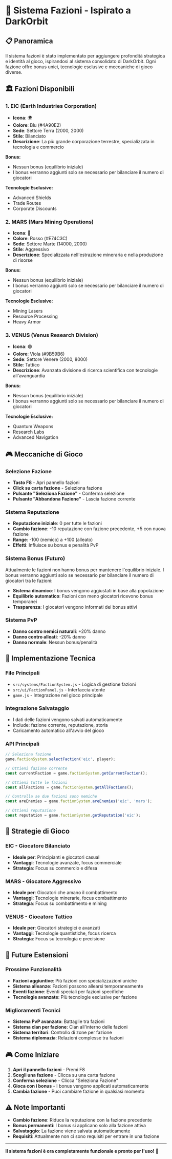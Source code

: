 # 🎯 Sistema Fazioni - Ispirato a DarkOrbit

## 📋 Panoramica

Il sistema fazioni è stato implementato per aggiungere profondità strategica e identità al gioco, ispirandosi al sistema consolidato di DarkOrbit. Ogni fazione offre bonus unici, tecnologie esclusive e meccaniche di gioco diverse.

## 🏛️ Fazioni Disponibili

### **1. EIC (Earth Industries Corporation)**
- **Icona**: 🌍
- **Colore**: Blu (#4A90E2)
- **Sede**: Settore Terra (2000, 2000)
- **Stile**: Bilanciato
- **Descrizione**: La più grande corporazione terrestre, specializzata in tecnologia e commercio

**Bonus:**
- Nessun bonus (equilibrio iniziale)
- I bonus verranno aggiunti solo se necessario per bilanciare il numero di giocatori

**Tecnologie Esclusive:**
- Advanced Shields
- Trade Routes
- Corporate Discounts

### **2. MARS (Mars Mining Operations)**
- **Icona**: 🔴
- **Colore**: Rosso (#E74C3C)
- **Sede**: Settore Marte (14000, 2000)
- **Stile**: Aggressivo
- **Descrizione**: Specializzata nell'estrazione mineraria e nella produzione di risorse

**Bonus:**
- Nessun bonus (equilibrio iniziale)
- I bonus verranno aggiunti solo se necessario per bilanciare il numero di giocatori

**Tecnologie Esclusive:**
- Mining Lasers
- Resource Processing
- Heavy Armor

### **3. VENUS (Venus Research Division)**
- **Icona**: 🟣
- **Colore**: Viola (#9B59B6)
- **Sede**: Settore Venere (2000, 8000)
- **Stile**: Tattico
- **Descrizione**: Avanzata divisione di ricerca scientifica con tecnologie all'avanguardia

**Bonus:**
- Nessun bonus (equilibrio iniziale)
- I bonus verranno aggiunti solo se necessario per bilanciare il numero di giocatori

**Tecnologie Esclusive:**
- Quantum Weapons
- Research Labs
- Advanced Navigation

## 🎮 Meccaniche di Gioco

### **Selezione Fazione**
- **Tasto F8** - Apri pannello fazioni
- **Click su carta fazione** - Seleziona fazione
- **Pulsante "Seleziona Fazione"** - Conferma selezione
- **Pulsante "Abbandona Fazione"** - Lascia fazione corrente

### **Sistema Reputazione**
- **Reputazione iniziale**: 0 per tutte le fazioni
- **Cambio fazione**: -10 reputazione con fazione precedente, +5 con nuova fazione
- **Range**: -100 (nemico) a +100 (alleato)
- **Effetti**: Influisce su bonus e penalità PvP

### **Sistema Bonus (Futuro)**
Attualmente le fazioni non hanno bonus per mantenere l'equilibrio iniziale. I bonus verranno aggiunti solo se necessario per bilanciare il numero di giocatori tra le fazioni:
- **Sistema dinamico**: I bonus vengono aggiustati in base alla popolazione
- **Equilibrio automatico**: Fazioni con meno giocatori ricevono bonus temporanei
- **Trasparenza**: I giocatori vengono informati dei bonus attivi

### **Sistema PvP**
- **Danno contro nemici naturali**: +20% danno
- **Danno contro alleati**: -20% danno
- **Danno normale**: Nessun bonus/penalità

## 🔧 Implementazione Tecnica

### **File Principali**
- `src/systems/FactionSystem.js` - Logica di gestione fazioni
- `src/ui/FactionPanel.js` - Interfaccia utente
- `game.js` - Integrazione nel gioco principale

### **Integrazione Salvataggio**
- I dati delle fazioni vengono salvati automaticamente
- Include: fazione corrente, reputazione, storia
- Caricamento automatico all'avvio del gioco

### **API Principali**
```javascript
// Seleziona fazione
game.factionSystem.selectFaction('eic', player);

// Ottieni fazione corrente
const currentFaction = game.factionSystem.getCurrentFaction();

// Ottieni tutte le fazioni
const allFactions = game.factionSystem.getAllFactions();

// Controlla se due fazioni sono nemiche
const areEnemies = game.factionSystem.areEnemies('eic', 'mars');

// Ottieni reputazione
const reputation = game.factionSystem.getReputation('eic');
```

## 🎯 Strategie di Gioco

### **EIC - Giocatore Bilanciato**
- **Ideale per**: Principianti e giocatori casual
- **Vantaggi**: Tecnologie avanzate, focus commerciale
- **Strategia**: Focus su commercio e difesa

### **MARS - Giocatore Aggressivo**
- **Ideale per**: Giocatori che amano il combattimento
- **Vantaggi**: Tecnologie minerarie, focus combattimento
- **Strategia**: Focus su combattimento e mining

### **VENUS - Giocatore Tattico**
- **Ideale per**: Giocatori strategici e avanzati
- **Vantaggi**: Tecnologie quantistiche, focus ricerca
- **Strategia**: Focus su tecnologia e precisione

## 🔮 Future Estensioni

### **Prossime Funzionalità**
- **Fazioni aggiuntive**: Più fazioni con specializzazioni uniche
- **Sistema alleanze**: Fazioni possono allearsi temporaneamente
- **Eventi fazione**: Eventi speciali per fazioni specifiche
- **Tecnologie avanzate**: Più tecnologie esclusive per fazione

### **Miglioramenti Tecnici**
- **Sistema PvP avanzato**: Battaglie tra fazioni
- **Sistema clan per fazione**: Clan all'interno delle fazioni
- **Sistema territori**: Controllo di zone per fazione
- **Sistema diplomazia**: Relazioni complesse tra fazioni

## 🎮 Come Iniziare

1. **Apri il pannello fazioni** - Premi F8
2. **Scegli una fazione** - Clicca su una carta fazione
3. **Conferma selezione** - Clicca "Seleziona Fazione"
4. **Gioca con i bonus** - I bonus vengono applicati automaticamente
5. **Cambia fazione** - Puoi cambiare fazione in qualsiasi momento

## ⚠️ Note Importanti

- **Cambio fazione**: Riduce la reputazione con la fazione precedente
- **Bonus permanenti**: I bonus si applicano solo alla fazione attiva
- **Salvataggio**: La fazione viene salvata automaticamente
- **Requisiti**: Attualmente non ci sono requisiti per entrare in una fazione

---

**Il sistema fazioni è ora completamente funzionale e pronto per l'uso!** 🎉

